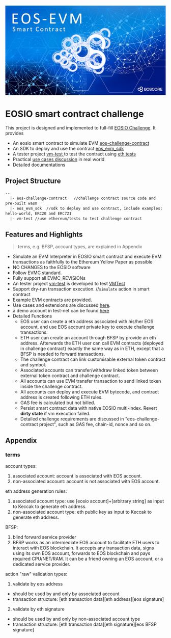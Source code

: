 ![](./challenge.png)
# EOSIO smart contract challenge
This project is designed and implemented to full-fill [EOSIO Challenge](https://eosio.devpost.com). It provides
- An eosio smart contract to simulate EVM [eos-challenge-contract
](https://github.com/eosiosg/eos-challenge-contract)
- An SDK to deploy and use the contract [eos_evm_sdk](https://github.com/eosiosg/eos_evm_sdk)
- A tester project [vm-test
](https://github.com/eosiosg/vm-test) to test the contract using [eth tests](https://github.com/ethereum/tests)
- Practical [use cases discussion](./use_case_discussion.md) in real world
- Detailed documentations


## Project Structure
```
--
  |- eos-challenge-contract   //challenge contract source code and pre-built wasm
  |- eos_evm_sdk  //sdk to deploy and use contract, include examples: hello-world, ERC20 and ERC721
  |- vm-test //use ethereum/tests to test challenge contract
```

## Features and Highlights
> terms, e.g. BFSP, account types, are explained in Appendix

- Simulate an EVM Interpreter in EOSIO smart contract and execute EVM transactions as faithfully to the Ethereum Yellow Paper as possible
- NO CHANGES to the EOSIO software
- Follow EVMC standard.
- Fully support all EVMC_REVISIONs
- An tester project [vm-test](https://github.com/eosiosg/vm-test) is developed to test [VMTest](https://github.com/ethereum/tests/tree/7497b116a019beb26215cbea4028df068dea06be)
- Support dry-run transaction execution. //`simulate` action in smart contract
- Example EVM contracts are provided.
- Use cases and extensions are discussed [here](./use_case_discussion.md).
- a demo account in test-net can be found [here](https://jungle.bloks.io/account/eosevm111111)
- Detailed Functions
    - EOS user can create a eth address associated with his/her EOS account, and use EOS account private key to execute challenge transactions.
    - ETH user can create an account through BFSP by provide an eth address. Afterwards the ETH user can call EVM contracts (deployed in challenge contract) exactly the same way as in ETH, except that a BFSP is needed to forward transactions.
    - The challenge contract can link customisable external token contract and symbol.
    - Associated accounts can transfer/withdraw linked token between external token contract and challenge contract.
    - All accounts can use EVM transfer transaction to send linked token inside the challenge contract.
    - All accounts can deploy and execute EVM bytecode, and contract address is created following ETH rules.
    - GAS fee is calculated but not billed.
    - Persist smart contract data with native EOSIO multi-index. Revert **dirty state** if vm execution failed.
    - Detailed challenge requirements are discussed in "eos-challenge-contract project", such as GAS fee, chain-id, nonce and so on.

## Appendix
### terms
account types:
1. associated account: account is associated with EOS account.
2. non-associated account: account is not associated with EOS account.

eth address generation rules:
1. associated account type: use [eosio account]+[arbitrary string] as input to Keccak to generate eth address.
2. non-associated account type: eth public key as input to Keccak to generate eth address.

BFSP:
1. blind forward service provider
2. BFSP works as an intermediate EOS account to facilitate ETH users to interact with EOS blockchain. It accepts any transaction data, signs using its own EOS account, forwards to EOS blockchain and pays required CPU/NET/RAM. It can be a friend owning an EOS account, or a dedicated service provider.

action "raw" validation types:
1. validate by eos address
- should be used by and only by associated account
- transaction structure: [eth transaction data][eth address][eos signature]
2. validate by eth signature
- should be used by and only by non-associated account type
- transaction structure: [eth transaction data][eth signature][eos BFSP signature]
